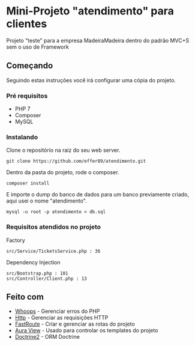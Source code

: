 
# Mini-Projeto "atendimento" para clientes

Projeto "teste" para a empresa MadeiraMadeira dentro do padrão MVC+S sem o uso de Framework

## Começando

Seguindo estas instruções você irá configurar uma cópia do projeto.

### Pré requisitos

- PHP 7
- Composer
- MySQL

### Instalando

Clone o repositório na raiz do seu web server.
```
git clone https://github.com/effer89/atendimento.git
```
Dentro da pasta do projeto, rode o composer.
```
composer install
```
E importe o dump do banco de dados para um banco previamente criado, aqui usei o nome "atendimento".
```
mysql -u root -p atendimento < db.sql
```
### Requisitos atendidos no projeto

Factory
```
src/Service/TicketsService.php : 36
```
Dependency Injection
```
src/Bootstrap.php : 101
src/Controller/Client.php : 13
```
## Feito com

* [Whoops](https://github.com/filp/whoops) - Gerenciar erros do PHP
* [Http](https://github.com/PatrickLouys/http) - Gerenciar as requisições HTTP
* [FastRoute](nikic/fast-route) - Criar e gerenciar as rotas do projeto
* [Aura View](https://github.com/auraphp/Aura.View) - Usado para controlar os templates do projeto
* [Doctrine2](https://github.com/doctrine/doctrine2) - ORM Doctrine